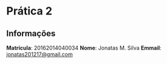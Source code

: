 
# Prática 2

## Informações

**Matrícula**: 20162014040034
**Nome**: Jonatas M. Silva
**Emmail**: jonatas201217@gmail.com
